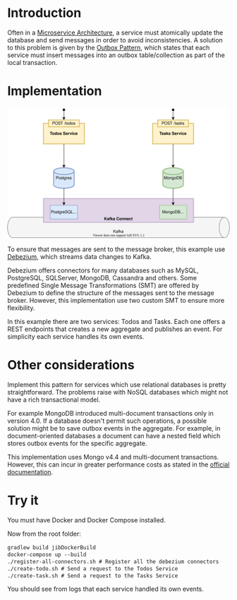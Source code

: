 # Introduction
Often in a <a href="https://microservices.io/patterns/microservices.html">Microservice Architecture</a>, a service must atomically update the database
and send messages in order to avoid inconsistencies. A solution to this problem is given by the <a href="https://microservices.io/patterns/data/transactional-outbox.html">Outbox Pattern</a>,
which states that each service must insert messages into an outbox table/collection as part of the local transaction.

# Implementation
<p align="center">
    <img src="./diagram.svg">
</p>
To ensure that messages are sent to the message broker, this example use <a href="https://debezium.io/">Debezium</a>, which streams data changes to Kafka.

Debezium offers connectors for many databases such as MySQL, PostgreSQL, SQLServer, MongoDB, Cassandra and others.
Some predefined Single Message Transformations (SMT) are offered by Debezium to define the structure of the messages sent to the message broker.
However, this implementation use two custom SMT to ensure more flexibility.

In this example there are two services: Todos and Tasks. Each one offers a REST endpoints that creates a new aggregate and publishes an event.
For simplicity each service handles its own events.

# Other considerations
Implement this pattern for services which use relational databases is pretty straightforward.
The problems raise with NoSQL databases which might not have a rich transactional model.

For example MongoDB introduced multi-document transactions only in version 4.0. If a database doesn't permit such operations, a possible solution
might be to save outbox events in the aggregate. For example, in document-oriented databases a document can have a nested field which stores outbox events
for the specific aggregate.

This implementation uses Mongo v4.4 and multi-document transactions. However, this can incur in greater performance costs as stated in the <a href="https://docs.mongodb.com/v4.4/core/transactions/">official documentation</a>.

# Try it
You must have Docker and Docker Compose installed.

Now from the root folder:
```shell
gradlew build jibDockerBuild
docker-compose up --build
./register-all-connectors.sh # Register all the debezium connectors
./create-todo.sh # Send a request to the Todos Service
./create-task.sh # Send a request to the Tasks Service
```
You should see from logs that each service handled its own events.